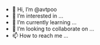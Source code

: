- 👋 Hi, I’m @avtpoo
- 👀 I’m interested in ...
- 🌱 I’m currently learning ...
- 💞️ I’m looking to collaborate on ...
- 📫 How to reach me ...

<!---
avtpoo/avtpoo is a ✨ special ✨ repository because its `README.md` (this file) appears on your GitHub profile.
You can click the Preview link to take a look at your changes.
--->
